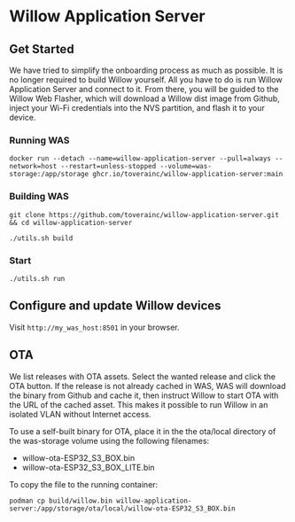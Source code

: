 # Willow Application Server

## Get Started

We have tried to simplify the onboarding process as much as possible. It is no longer required to build Willow yourself.
All you have to do is run Willow Application Server and connect to it. From there, you will be guided to the Willow Web Flasher, which will download a Willow dist image from Github, inject your Wi-Fi credentials into the NVS partition, and flash it to your device.

### Running WAS

```
docker run --detach --name=willow-application-server --pull=always --network=host --restart=unless-stopped --volume=was-storage:/app/storage ghcr.io/toverainc/willow-application-server:main
```

### Building WAS
```
git clone https://github.com/toverainc/willow-application-server.git && cd willow-application-server

./utils.sh build
```

### Start
```./utils.sh run```

## Configure and update Willow devices
Visit ```http://my_was_host:8501``` in your browser.

## OTA
We list releases with OTA assets. Select the wanted release and click the OTA button. If the release is not already cached in WAS, WAS will download the binary from Github and cache it, then instruct Willow to start OTA with the URL of the cached asset. This makes it possible to run Willow in an isolated VLAN without Internet access.

To use a self-built binary for OTA, place it in the the ota/local directory of the was-storage volume using the following filenames:
* willow-ota-ESP32_S3_BOX.bin
* willow-ota-ESP32_S3_BOX_LITE.bin

To copy the file to the running container:
```
podman cp build/willow.bin willow-application-server:/app/storage/ota/local/willow-ota-ESP32_S3_BOX.bin
```
